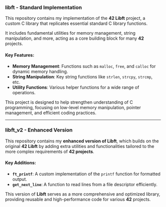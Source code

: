 ### **libft** - Standard Implementation

This repository contains my implementation of the **42 Libft** project, 
a custom C library that replicates essential standard C library functions. 

It includes fundamental utilities for memory management, string manipulation, and more, 
acting as a core building block for many **42** projects.

#### **Key Features**:
- **Memory Management**: Functions such as `malloc`, `free`, and `calloc` for dynamic memory handling.
- **String Manipulation**: Key string functions like `strlen`, `strcpy`, `strcmp`, etc.
- **Utility Functions**: Various helper functions for a wide range of operations.

This project is designed to help strengthen understanding of C programming, 
focusing on low-level memory manipulation, pointer management, and efficient coding practices.

---

### **libft_v2** - Enhanced Version

This repository contains my **enhanced version of Libft**, 
which builds on the original **42 Libft** by adding extra utilities and functionalities 
tailored to the more complex requirements of **42 projects**.

#### **Key Additions**:
- **`ft_printf`**: A custom implementation of the `printf` function for formatted output.
- **`get_next_line`**: A function to read lines from a file descriptor efficiently.

This version of **Libft** serves as a more comprehensive and optimized library, 
providing reusable and high-performance code for various **42** projects.

